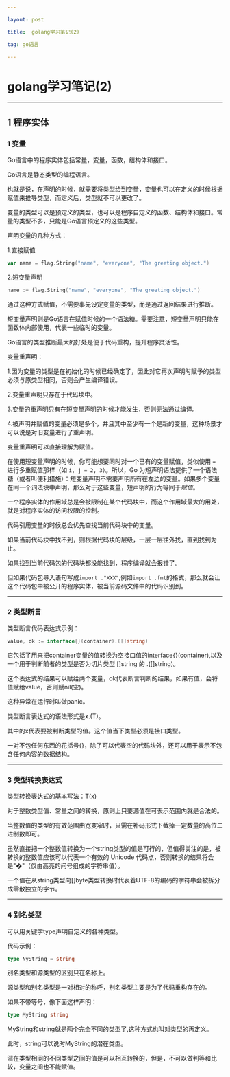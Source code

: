 ```yaml
---

layout: post

title:  golang学习笔记(2)

tag: go语言

---
```


# golang学习笔记(2)

---

## 1 程序实体

### 1 变量

Go语言中的程序实体包括常量，变量，函数，结构体和接口。

Go语言是静态类型的编程语言。

也就是说，在声明的时候，就需要将类型给到变量，变量也可以在定义的时候根据赋值来推导类型，而定义后，类型就不可以更改了。

变量的类型可以是预定义的类型，也可以是程序自定义的函数、结构体和接口。常量的类型不多，只能是Go语言预定义的这些类型。

声明变量的几种方式：

1.直接赋值

```go
var name = flag.String("name", "everyone", "The greeting object.")
```

2.短变量声明

```go
name := flag.String("name", "everyone", "The greeting object.")
```

通过这种方式赋值，不需要事先设定变量的类型，而是通过返回结果进行推断。

短变量声明则是Go语言在赋值时候的一个语法糖。需要注意，短变量声明只能在函数体内部使用，代表一些临时的变量。

Go语言的类型推断最大的好处是便于代码重构，提升程序灵活性。

变量重声明：

1.因为变量的类型是在初始化的时候已经确定了，因此对它再次声明时赋予的类型必须与原类型相同，否则会产生编译错误。

2.变量重声明只存在于代码块中。

3.变量的重声明只有在短变量声明的时候才能发生，否则无法通过编译。

4.被声明并赋值的变量必须是多个，并且其中至少有一个是新的变量，这种场景才可以说是对旧变量进行了重声明。

变量重声明可以直接理解为赋值。

在使用短变量声明的时候，你可能想要同时对一个已有的变量赋值，类似使用 `=` 进行多重赋值那样（如 `i, j = 2, 3`）。所以，Go 为短声明语法提供了一个语法糖（或者叫便利措施）：短变量声明不需要声明所有在左边的变量。如果多个变量在同一个词法块中声明，那么对于这些变量，短声明的行为等同于*赋值*。

一个程序实体的作用域总是会被限制在某个代码块中，而这个作用域最大的用处，就是对程序实体的访问权限的控制。

代码引用变量的时候总会优先查找当前代码块中的变量。

如果当前代码块中找不到，则根据代码块的层级，一层一层往外找，直到找到为止。

如果找到当前代码包的代码块都没能找到，程序编译就会报错了。

但如果代码包导入语句写成`import ."XXX"`,例如`import .fmt`的格式，那么就会让这个代码包中被公开的程序实体，被当前源码文件中的代码识别到。

---

### 2 类型断言

类型断言代码表达式示例：

```go
value, ok := interface{}(container).([]string)
```

它包括了用来把container变量的值转换为空接口值的interface{}(container),以及一个用于判断前者的类型是否为切片类型 []string 的 .([]string)。

这个表达式的结果可以赋给两个变量，ok代表断言判断的结果，如果有值，会将值赋给value，否则赋nil(空)。

这种异常在运行时叫做panic。

类型断言表达式的语法形式是x.(T)。

其中的x代表要被判断类型的值。这个值当下类型必须是接口类型。

一对不包任何东西的花括号{}，除了可以代表空的代码块外，还可以用于表示不包含任何内容的数据结构。

---

### 3 类型转换表达式

类型转换表达式的基本写法：T(x)

对于整数类型值、常量之间的转换，原则上只要源值在可表示范围内就是合法的。

当整数值的类型的有效范围由宽变窄时，只需在补码形式下截掉一定数量的高位二进制数即可。

虽然直接把一个整数值转换为一个string类型的值是可行的，但值得关注的是，被转换的整数值应该可以代表一个有效的 Unicode 代码点，否则转换的结果将会是"�"（仅由高亮的问号组成的字符串值）。

一个值在从string类型向[]byte类型转换时代表着UTF-8的编码的字符串会被拆分成零散独立的字节。

---

### 4 别名类型

可以用关键字type声明自定义的各种类型。

代码示例：

```go
type NyString = string
```

别名类型和源类型的区别只在名称上。

源类型和别名类型是一对相对的称呼，别名类型主要是为了代码重构存在的。

如果不带等号，像下面这样声明：

```go
type MyString string
```

MyString和string就是两个完全不同的类型了,这种方式也叫对类型的再定义。

此时，string可以说时MyString的潜在类型。

潜在类型相同的不同类型之间的值是可以相互转换的，但是，不可以做判等和比较，变量之间也不能赋值。

